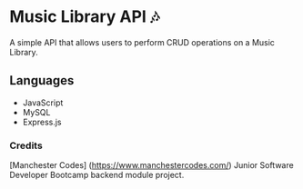 # Music Library API :notes:

A simple API that allows users to perform CRUD operations on a Music Library.

## Languages

- JavaScript
- MySQL
- Express.js

### Credits

[Manchester Codes] (https://www.manchestercodes.com/) Junior Software Developer Bootcamp backend module project.

